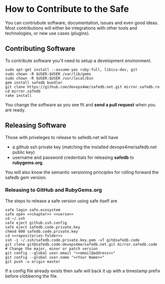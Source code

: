 
# How to Contribute to the Safe

You can contriubute software, documentation, issues and even good ideas. Most contributions will either be integrations with other tools and technologies, or new use cases (plugins).

## Contributing Software

To contribute software you'll need to setup a development environment.

```
sudo apt-get install --assume-yes ruby-full, libicu-dev, git
sudo chown -R $USER:$USER /var/lib/gems
sudo chown -R $USER:$USER /usr/local/bin
gem install safedb bundler
git clone https://github.com/devops4me/safedb.net.git mirror.safedb.ro
cd mirror.safedb
rake install
```

You change the software as you see fit and **send a pull request** when you are ready.

## Releasing Software

Those with priveleges to release to safedb.net will have
- a github ssh private key (matching the installed devops4me/safedb.net public key)
- username and password credentials for releasing **safedb** to **rubygems.org**.

You will also know the semantic versioning principles for rolling forward the safedb gem version.

### Releasing to GitHub and RubyGems.org

The steps to release a safe version using safe itself are

```
safe login safe.ecosystem
safe open <<chapter>> <<verse>>
cd ~/.ssh
safe eject github.ssh.config
safe eject safedb.code.private.key
chmod 600 safedb.code.private.key
cd <<repositories-folder>>
ssh -i ~/.ssh/safedb.code.private.key.pem -vT git@safedb.code
git clone git@safedb.code:devops4me/safedb.net.git mirror.safedb.code
# Change the major, minor or patch version
git config --global user.email "<<email@address>>"
git config --global user.name "<<Your Name>>"
git push -u origin master
```

If a config file already exists then safe will back it up with a timestamp prefix before clobbering the file.

